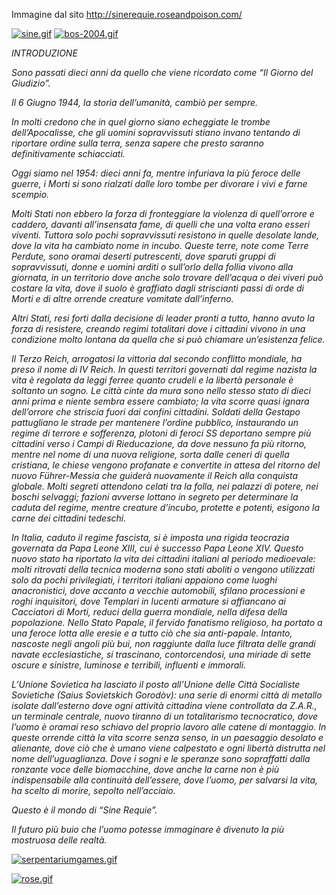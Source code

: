 Immagine dal sito http://sinerequie.roseandpoison.com/

[![sine.gif](https://i.postimg.cc/3Jxrvsvj/sine.gif)](https://postimg.cc/PN0kGFKN)
[![bos-2004.gif](https://i.postimg.cc/FK5QD87B/bos-2004.gif)](https://postimg.cc/rDJbphG1)

_INTRODUZIONE_

_Sono passati dieci anni da quello che viene ricordato come “Il Giorno del Giudizio”._

_Il 6 Giugno 1944, la storia dell’umanità, cambiò per sempre._

_In molti credono che in quel giorno siano echeggiate le trombe dell’Apocalisse, che gli uomini sopravvissuti stiano invano tentando di riportare ordine sulla terra, senza sapere che presto saranno definitivamente schiacciati._

_Oggi siamo nel 1954: dieci anni fa, mentre infuriava la più feroce delle guerre, i Morti si sono rialzati dalle loro tombe per divorare i vivi e farne scempio._

_Molti Stati non ebbero la forza di fronteggiare la violenza di quell’orrore e caddero, davanti all’insensata fame, di quelli che una volta erano esseri viventi. Tuttora solo pochi sopravvissuti resistono in quelle desolate lande, dove la vita ha cambiato nome in incubo. Queste terre, note come Terre Perdute, sono oramai deserti putrescenti, dove sparuti gruppi di sopravvissuti, donne e uomini arditi o sull’orlo della follia vivono alla giornata, in un territorio dove anche solo trovare dell’acqua o dei viveri può costare la vita, dove il suolo è graffiato dagli striscianti passi di orde di Morti e di altre orrende creature vomitate dall’inferno._

_Altri Stati, resi forti dalla decisione di leader pronti a tutto, hanno avuto la forza di resistere, creando regimi totalitari dove i cittadini vivono in una condizione molto lontana da quella che si può chiamare un’esistenza felice._

_Il Terzo Reich, arrogatosi la vittoria dal secondo conflitto mondiale, ha preso il nome di IV Reich. In questi territori governati dal regime nazista la vita è regolata da leggi ferree quanto crudeli e la libertà personale è soltanto un sogno. Le città cinte da mura sono nello stesso stato di dieci anni prima e niente sembra essere cambiato; la vita scorre quasi ignara dell’orrore che striscia fuori dai confini cittadini. Soldati della Gestapo pattugliano le strade per mantenere l’ordine pubblico, instaurando un regime di terrore e sofferenza, plotoni di feroci SS deportano sempre più cittadini verso i Campi di Rieducazione, da dove nessuno fa più ritorno, mentre nel nome di una nuova religione, sorta dalle ceneri di quella cristiana, le chiese vengono profanate e convertite in attesa del ritorno del nuovo Führer-Messia che guiderà nuovamente il Reich alla conquista globale. Molti segreti attendono celati tra la folla, nei palazzi di potere, nei boschi selvaggi; fazioni avverse lottano in segreto per determinare la caduta del regime, mentre creature d’incubo, protette e potenti, esigono la carne dei cittadini tedeschi._

_In Italia, caduto il regime fascista, si è imposta una rigida teocrazia governata da Papa Leone XIII, cui è successo Papa Leone XIV. Questo nuovo stato ha riportato la vita dei cittadini italiani al periodo medioevale: molti ritrovati della tecnica moderna sono stati aboliti o vengono utilizzati solo da pochi privilegiati, i territori italiani appaiono come luoghi anacronistici, dove accanto a vecchie automobili, sfilano processioni e roghi inquisitori, dove Templari in lucenti armature si affiancano ai Cacciatori di Morti, reduci della guerra mondiale, nella difesa della popolazione. Nello Stato Papale, il fervido fanatismo religioso, ha portato a una feroce lotta alle eresie e a tutto ciò che sia anti-papale. Intanto, nascoste negli angoli più bui, non raggiunte dalla luce filtrata delle grandi navate ecclesiastiche, si trascinano, contorcendosi, una miriade di sette oscure e sinistre, luminose e terribili, influenti e immorali._ 

_L’Unione Sovietica ha lasciato il posto all’Unione delle Città Socialiste Sovietiche (Saius Sovietskich Gorodòv): una serie di enormi città di metallo isolate dall’esterno dove ogni attività cittadina viene controllata da Z.A.R., un terminale centrale, nuovo tiranno di un totalitarismo tecnocratico, dove l’uomo è oramai reso schiavo del proprio lavoro alle catene di montaggio. In queste orrende città la vita scorre senza senso, in un paesaggio desolato e alienante, dove ciò che è umano viene calpestato e ogni libertà distrutta nel nome dell’uguaglianza. Dove i sogni e le speranze sono sopraffatti dalla ronzante voce delle biomacchine, dove anche la carne non è più indispensabile alla continuità dell’essere, dove l’uomo, per salvarsi la vita, ha scelto di morire, sepolto nell’acciaio._

_Questo è il mondo di “Sine Requie”._

_Il futuro più buio che l’uomo potesse immaginare è divenuto la più mostruosa delle realtà._

[![serpentariumgames.gif](https://i.postimg.cc/VNc3jthy/serpentariumgames.gif)](https://postimg.cc/rDQnTDcg)

[![rose.gif](https://i.postimg.cc/k59pVmVq/rose.gif)](https://postimg.cc/zytjM4Sc)

